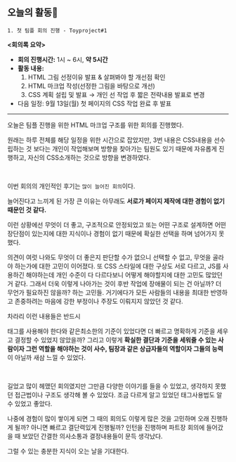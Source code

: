 ## 오늘의 활동🧐

    1. 첫 팀플 회의 진행 - Toyproject#1

**<회의록 요약>**

- **회의 진행시간:** 1시 ~ 6시, **약 5시간**
- **활동 내용:**
    1. HTML 그림 선정이유 발표 & 살펴봐야 할 개선점 확인
    2. HTML 마크업 작성(선정한 그림을 바탕으로 개선)
    3. CSS 계획 설립 및 발표 → 개인 선 작업 후 짧은 전략내용 발표로 변경
- 다음 일정: 9월 13일(월) 첫 페이지의 CSS 작업 완료 후 발표

---

오늘은 팀플 진행을 위한 HTML 마크업 구조를 위한 회의를 진행했다.

원래는 하루 전체를 해당 일정을 위한 시간으로 잡았지만, 3번 내용은 CSS내용을 선수립하는 것 보다는 개인이 작업해보며 방향을 찾아가는 팀원도 있기 때문에 자유롭게 진행하고, 자신의 CSS소개하는 것으로 방향을 변경하였다.

<br>

이번 회의의 개인적인 후기는 `많이 늘어진 회의`이다.

늘어진다고 느끼게 된 가장 큰 이유는 아무래도 **서로가 페이지 제작에 대한 경험이 없기 때문인 것 같다.**

이런 상황에선 무엇이 더 좋고, 구조적으로 안정되었고 또는 어떤 구조로 설계하면 어떤 장단점이 있는지에 대한 지식이나 경험이 없기 때문에 확실한 선택을 하며 넘어가지 못했다.

의견이 여럿 나와도 무엇이 더 좋은지 판단할 수가 없으니 선택할 수 없고, 무엇을 골라야 하는가에 대한 고민이 이어졌다. 또 CSS 스타일에 대한 구상도 서로 다르고, JS를 사용하긴 해야하는데 개인 수준이 다 다르다보니 어떻게 해야할지에 대한 고민도 많았던 거 같다. 그래서 더욱 이렇게 나아가는 것이 후반 작업에 장애물이 되는 건 아닐까? 더 무언가 필요하진 않을까? 하는 고민들. 거기에다가 모든 사람들의 내용을 최대한 반영하고 존중하려는 마음에 강한 부정이나 주장도 이뤄지지 않았던 것 같다.

 차라리 이런 내용들은 반드시 <section>태그를 사용해야 한다와 같은최소한의 기준이 있었다면 더 빠르고 명확하게 기준을 세우고 결정할 수 있었지 않았을까? 그리고 이렇게 **확실한 결단과 기준을 세워줄 수 있는 사람이자 그런 역할을 해야하는 것이 사수, 팀장과 같은 상급자들의 역할이자 그들의 능력**이 아닐까 새삼 느낄 수 있었다.

<br>

길었고 많이 헤맸던 회의였지만 그만큼 다양한 이야기를 들을 수 있었고, 생각하지 못했던 접근법이나 구조도 생각해 볼 수 있었다. 조금 다르게 알고 있었던 태그사용법도 알 수 있었고 좋았다.

나중에 경험이 많이 쌓이게 되면 그 때의 회의도 이렇게 많은 것을 고민하며 오래 진행하게 될까? 아니면 빠르고 결단력있게 진행될까?
인턴을 진행하며 파트장 회의에 들어갔을 때 보았던 간결한 의사소통과 결정내용들이 문득 생각났다.

그럴 수 있는 충분한 지식이 오는 날을 기대한다.
